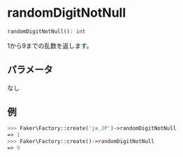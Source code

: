 # randomDigitNotNull
```php
randomDigitNotNull(): int
```
1から9までの乱数を返します。

## パラメータ
なし

## 例
```php
>>> Faker\Factory::create('ja_JP')->randomDigitNotNull
=> 1
>>> Faker\Factory::create()->randomDigitNotNull
=> 9
```
